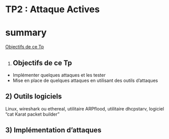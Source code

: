 # TP2 : Attaque Actives
# summary
[Objectifs de ce Tp](#objectifs-de-ce-tp)


1) ## Objectifs de ce Tp

- Implémenter quelques attaques et les tester
- Mise en place de quelques attaques en utilisant des outils d’attaques

## 2) Outils logiciels

Linux, wireshark ou ethereal, utilitaire ARPflood, utilitaire dhcpstarv, logiciel “cat Karat packet
builder”

## 3) Implémentation d’attaques
